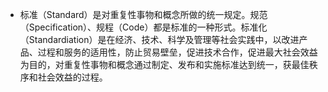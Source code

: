 - 标准（Standard）是对重复性事物和概念所做的统一规定。规范（Specification）、规程（Code）都是标准的一种形式。标准化（Standardiation）是在经济、技术、科学及管理等社会实践中，以改进产品、过程和服务的适用性，防止贸易壁垒，促进技术合作，促进最大社会效益为目的，对重复性事物和概念通过制定、发布和实施标准达到统一，获最佳秩序和社会效益的过程。